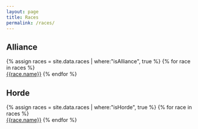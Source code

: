 ```yaml
---
layout: page
title: Races
permalink: /races/
---
```


## Alliance
{% assign races = site.data.races | where:"isAlliance", true %}
{% for race in races %}  
[{{race.name}}]({{race.slug}})
{% endfor %}

## Horde
{% assign races = site.data.races | where:"isHorde", true %}
{% for race in races %}  
[{{race.name}}]({{race.slug}})
{% endfor %}


